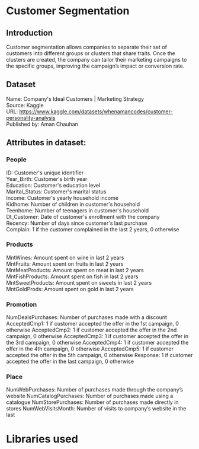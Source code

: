 # Customer Segmentation

## Introduction
Customer segmentation allows companies to separate their set of customers into different groups or clusters that share traits. Once the clusters are created, the company can tailor their marketing campaigns to the specific groups, improving the campaign’s impact or conversion rate.

## Dataset 
Name: Company's Ideal Customers | Marketing Strategy                                                                          
Source: Kaggle                                                                  
URL: https://www.kaggle.com/datasets/whenamancodes/customer-personality-analysis                                                      
Published by: Aman Chauhan                                                                                                           

## Attributes in dataset:
### People
ID: Customer's unique identifier                                                                                                        
Year_Birth: Customer's birth year                                                                                                       
Education: Customer's education level                                                                                                   
Marital_Status: Customer's marital status                                                                                               
Income: Customer's yearly household income                                                                                              
Kidhome: Number of children in customer's household                                                                                     
Teenhome: Number of teenagers in customer's household                                                                                   
Dt_Customer: Date of customer's enrollment with the company                                                                               
Recency: Number of days since customer's last purchase                                                                                
Complain: 1 if the customer complained in the last 2 years, 0 otherwise                                                                 

### Products
MntWines: Amount spent on wine in last 2 years                                                                                        
MntFruits: Amount spent on fruits in last 2 years                                                                                   
MntMeatProducts: Amount spent on meat in last 2 years                                                                                   
MntFishProducts: Amount spent on fish in last 2 years                                                                                 
MntSweetProducts: Amount spent on sweets in last 2 years                                                                              
MntGoldProds: Amount spent on gold in last 2 years                                                                                    

### Promotion
NumDealsPurchases: Number of purchases made with a discount                                               
AcceptedCmp1: 1 if customer accepted the offer in the 1st campaign, 0 otherwise
AcceptedCmp2: 1 if customer accepted the offer in the 2nd campaign, 0 otherwise
AcceptedCmp3: 1 if customer accepted the offer in the 3rd campaign, 0 otherwise
AcceptedCmp4: 1 if customer accepted the offer in the 4th campaign, 0 otherwise
AcceptedCmp5: 1 if customer accepted the offer in the 5th campaign, 0 otherwise
Response: 1 if customer accepted the offer in the last campaign, 0 otherwise

### Place
NumWebPurchases: Number of purchases made through the company’s website
NumCatalogPurchases: Number of purchases made using a catalogue
NumStorePurchases: Number of purchases made directly in stores
NumWebVisitsMonth: Number of visits to company’s website in the last 


# Libraries used

